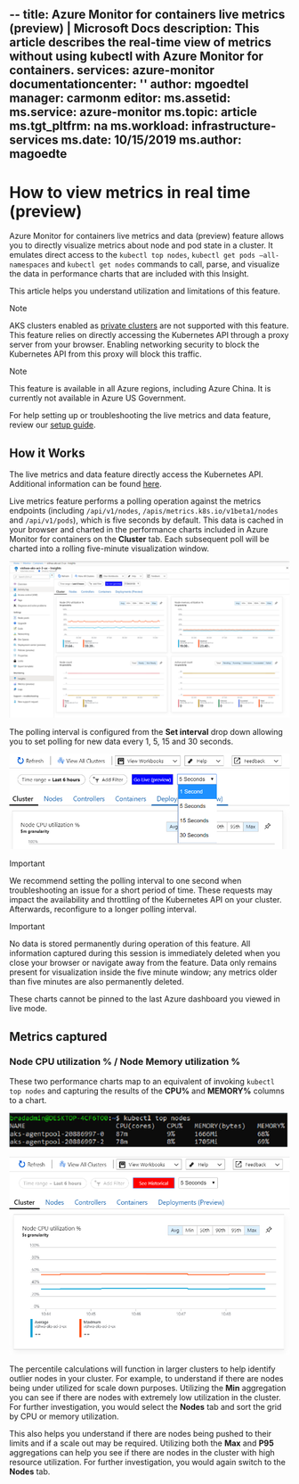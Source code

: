 --
title: Azure Monitor for containers live metrics (preview) | Microsoft Docs
description: This article describes the real-time view of metrics without using kubectl with Azure Monitor for containers.
services: azure-monitor
documentationcenter: ''
author: mgoedtel
manager: carmonm
editor: 
ms.assetid: 
ms.service: azure-monitor
ms.topic: article
ms.tgt_pltfrm: na
ms.workload: infrastructure-services
ms.date: 10/15/2019
ms.author: magoedte
---

# How to view metrics in real time (preview)

Azure Monitor for containers live metrics and data (preview) feature allows you to directly visualize metrics about node and pod state in a cluster. It emulates direct access to the `kubectl top nodes`, `kubectl get pods –all-namespaces` and `kubectl get nodes` commands to call, parse, and visualize the data in performance charts that are included with this Insight. 

This article helps you understand utilization and limitations of this feature. 

>[!NOTE]
>AKS clusters enabled as [private clusters](https://azure.microsoft.com/updates/aks-private-cluster/) are not supported with this feature. This feature relies on directly accessing the Kubernetes API through a proxy server from your browser. Enabling networking security to block the Kubernetes API from this proxy will block this traffic. 

>[!NOTE]
>This feature is available in all Azure regions, including Azure China. It is currently not available in Azure US Government.

For help setting up or troubleshooting the live metrics and data feature, review our [setup guide](container-insights-livelogs-setup.md).

## How it Works 

The live metrics and data feature directly access the Kubernetes API. Additional information can be found [here](container-insights-livelogs-setup.md). 

Live metrics feature performs a polling operation against the metrics endpoints (including `/api/v1/nodes`, `/apis/metrics.k8s.io/v1beta1/nodes` and `/api/v1/pods`), which is five seconds by default. This data is cached in your browser and charted in the performance charts included in Azure Monitor for containers on the **Cluster** tab. Each subsequent poll will be charted into a rolling five-minute visualization window. 

![Go Live option in the Cluster view](./media/container-insights-livelogs-metrics/cluster-view-go-live-example-01.png)

The polling interval is configured from the **Set interval** drop down allowing you to set polling for new data every 1, 5, 15 and 30 seconds. 

![Go Live drop-down polling interval](./media/container-insights-livelogs-metrics/cluster-view-polling-interval-dropdown.ping.png)

>[!IMPORTANT]
>We recommend setting the polling interval to one second when troubleshooting an issue for a short period of time. These requests may impact the availability and throttling of the Kubernetes API on your cluster. Afterwards, reconfigure to a longer polling interval. 

>[!IMPORTANT]
>No data is stored permanently during operation of this feature. All information captured during this session is immediately deleted when you close your browser or navigate away from the feature. Data only remains present for visualization inside the five minute window; any metrics older than five minutes are also permanently deleted.

These charts cannot be pinned to the last Azure dashboard you viewed in live mode.

## Metrics captured

### Node CPU utilization % / Node Memory utilization % 

These two performance charts map to an equivalent of invoking `kubectl top nodes` and capturing the results of the **CPU%** and **MEMORY%** columns to a chart. 

![Kubectl top nodes example results](./media/container-insights-livelogs-metrics/kubectl-top-nodes-example.png)

![Nodes CPU utilization percent chart](./media/container-insights-livelogs-metrics/cluster-view-node-cpuutil-01.png)

The percentile calculations will function in larger clusters to help identify outlier nodes in your cluster. For example, to understand if there are nodes being under utilized for scale down purposes. Utilizing the **Min** aggregation you can see if there are nodes with extremely low utilization in the cluster. For further investigation, you would select the **Nodes** tab and sort the grid by CPU or memory utilization.

This also helps you understand if there are nodes being pushed to their limits and if a scale out may be required. Utilizing both the **Max** and **P95** aggregations can help you see if there are nodes in the cluster with high resource utilization. For further investigation, you would again switch to the **Nodes** tab.

